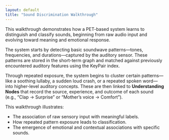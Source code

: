 ```yaml
---
layout: default
title: "Sound Discrimination Walkthrough"
---
```


This walkthrough demonstrates how a PET-based system learns to distinguish and classify sounds, beginning from raw audio input and evolving toward meaning and emotional response.

The system starts by detecting basic soundwave patterns—tones, frequencies, and durations—captured by the auditory sensor. These patterns are stored in the short-term graph and matched against previously encountered auditory features using the KeyPair index.

Through repeated exposure, the system begins to cluster certain patterns—like a soothing lullaby, a sudden loud crash, or a repeated spoken word—into higher-level auditory concepts. These are then linked to **Understanding Nodes** that record the source, experience, and outcome of each sound (e.g., “Clap → Surprise” or “Mother’s voice → Comfort”).

This walkthrough illustrates:

- The association of raw sensory input with meaningful labels.
- How repeated pattern exposure leads to classification.
- The emergence of emotional and contextual associations with specific sounds.
